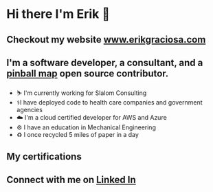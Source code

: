 # Hi there I'm Erik 👋

## Checkout my website www.erikgraciosa.com
## I'm a software developer, a consultant, and a [pinball map](https://github.com/pinballmap/pbm-react) open source contributor.

- ⛷ I'm currently working for Slalom Consulting
- ⚕️I have deployed code to health care companies and government agencies
- ☁️ I'm a cloud certified developer for AWS and Azure
- ⚙️ I have an education in Mechanical Engineering
- ♻️ I once recycled 5 miles of paper in a day

## My certifications
<div data-iframe-width="150" data-iframe-height="270" data-share-badge-id="6004d179-89d7-4426-907d-f7d017b9c8ae" data-share-badge-host="https://www.credly.com"></div><script type="text/javascript" async src="//cdn.credly.com/assets/utilities/embed.js"></script>

## Connect with me on [Linked In](https://www.linkedin.com/in/erikgraciosa/)

<!--
**ErikGraciosa/ErikGraciosa** is a ✨ _special_ ✨ repository because its `README.md` (this file) appears on your GitHub profile.

Here are some ideas to get you started:

- 🔭 I’m currently working on ...
- 🌱 I’m currently learning ...
- 👯 I’m looking to collaborate on ...
- 🤔 I’m looking for help with ...
- 💬 Ask me about ...
- 📫 How to reach me: ...
- 😄 Pronouns: ...
- ⚡ Fun fact: ...
-->

